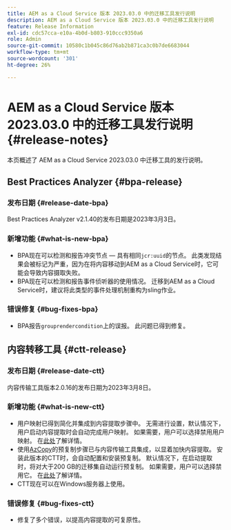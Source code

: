 ```yaml
---
title: AEM as a Cloud Service 版本 2023.03.0 中的迁移工具发行说明
description: AEM as a Cloud Service 版本 2023.03.0 中的迁移工具发行说明
feature: Release Information
exl-id: cdc57cca-e10a-4b0d-b803-910ccc9350a6
role: Admin
source-git-commit: 10580c1b045c86d76ab2b871ca3c0b7de6683044
workflow-type: tm+mt
source-wordcount: '301'
ht-degree: 26%

---
```


# AEM as a Cloud Service 版本 2023.03.0 中的迁移工具发行说明 {#release-notes}

本页概述了 AEM as a Cloud Service 2023.03.0 中迁移工具的发行说明。

## Best Practices Analyzer {#bpa-release}

### 发布日期 {#release-date-bpa}

Best Practices Analyzer v2.1.40的发布日期是2023年3月3日。

### 新增功能 {#what-is-new-bpa}

* BPA现在可以检测和报告冲突节点 — 具有相同`jcr:uuid`的节点。 此类发现结果会被标记为严重，因为在将内容移动到AEM as a Cloud Service时，它可能会导致内容摄取失败。
* BPA现在可以检测和报告事件侦听器的使用情况。 迁移到AEM as a Cloud Service时，建议将此类型的事件处理机制重构为sling作业。

### 错误修复 {#bug-fixes-bpa}

* BPA报告`grouprendercondition`上的误报。 此问题已得到修复。

## 内容转移工具 {#ctt-release}

### 发布日期 {#release-date-ctt}

内容传输工具版本2.0.16的发布日期为2023年3月8日。

### 新增功能 {#what-is-new-ctt}

* 用户映射已得到简化并集成到内容提取步骤中。 无需进行设置，默认情况下，用户启动内容提取时会自动完成用户映射。 如果需要，用户可以选择禁用用户映射。 在[此处](https://experienceleague.adobe.com/docs/experience-manager-cloud-service/content/migration-journey/cloud-migration/content-transfer-tool/user-mapping-and-migration.html#user-mapping-detail)了解详情。
* 使用[AzCopy](https://learn.microsoft.com/en-us/azure/storage/common/storage-use-azcopy-v10)的预复制步骤已与内容传输工具集成，以显着加快内容提取。 安装此版本的CTT时，会自动配置和安装预复制。 默认情况下，在启动提取时，将对大于200 GB的迁移集自动运行预复制。 如果需要，用户可以选择禁用它。 在[此处](https://experienceleague.adobe.com/docs/experience-manager-cloud-service/content/migration-journey/cloud-migration/content-transfer-tool/handling-large-content-repositories.html)了解详情。
* CTT现在可以在Windows服务器上使用。

### 错误修复 {#bug-fixes-ctt}

* 修复了多个错误，以提高内容提取的可复原性。
